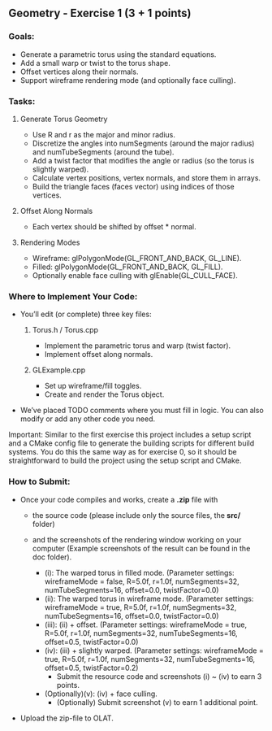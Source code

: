 ## Geometry - Exercise 1 (3 + 1 points)

### Goals:

- Generate a parametric torus using the standard equations.
- Add a small warp or twist to the torus shape.
- Offset vertices along their normals.
- Support wireframe rendering mode (and optionally face culling).

### Tasks:

1. Generate Torus Geometry

    - Use R and r as the major and minor radius.
    - Discretize the angles into numSegments (around the major radius) and numTubeSegments (around the tube).
    - Add a twist factor that modifies the angle or radius (so the torus is slightly warped).
    - Calculate vertex positions, vertex normals, and store them in arrays.
    - Build the triangle faces (faces vector) using indices of those vertices.

2. Offset Along Normals
    - Each vertex should be shifted by offset * normal.

3. Rendering Modes

    - Wireframe: glPolygonMode(GL_FRONT_AND_BACK, GL_LINE).
    - Filled: glPolygonMode(GL_FRONT_AND_BACK, GL_FILL).
    - Optionally enable face culling with glEnable(GL_CULL_FACE).

### Where to Implement Your Code:

- You’ll edit (or complete) three key files:

    1. Torus.h / Torus.cpp

        - Implement the parametric torus and warp (twist factor).
        - Implement offset along normals.

    2. GLExample.cpp

        - Set up wireframe/fill toggles.
        - Create and render the Torus object.

- We’ve placed TODO comments where you must fill in logic. You can also modify or add any other code you need.

Important: Similar to the first exercise this project includes a setup script and a CMake config file to generate the building scripts for different build systems. You do this the same way as for exercise 0, so it should be straightforward to build the project using the setup script and CMake. 

### How to Submit:

- Once your code compiles and works, create a **.zip** file with

    - the source code (please include only the source files, the **src/** folder)
    - and the screenshots of the rendering window working on your computer (Example screenshots of the result can be found in the doc folder).

        - (i): The warped torus in filled mode. (Parameter settings: wireframeMode = false, R=5.0f, r=1.0f, numSegments=32, numTubeSegments=16, offset=0.0, twistFactor=0.0)
        - (ii): The warped torus in wireframe mode. (Parameter settings: wireframeMode = true, R=5.0f, r=1.0f, numSegments=32, numTubeSegments=16, offset=0.0, twistFactor=0.0)
        - (iii): (ii) + offset. (Parameter settings: wireframeMode = true, R=5.0f, r=1.0f, numSegments=32, numTubeSegments=16, offset=0.5, twistFactor=0.0)
        - (iv): (iii) + slightly warped. (Parameter settings: wireframeMode = true, R=5.0f, r=1.0f, numSegments=32, numTubeSegments=16, offset=0.5, twistFactor=0.2)
            - Submit the resource code and screenshots (i) ~ (iv) to earn 3 points.
        - (Optionally)(v): (iv) + face culling.
            - (Optionally) Submit screenshot (v) to earn 1 additional point.

- Upload the zip-file to OLAT.






